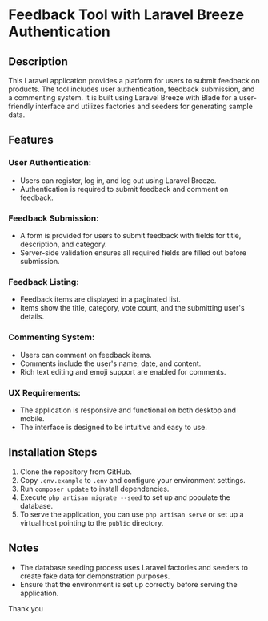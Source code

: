 # Feedback Tool with Laravel Breeze Authentication

## Description
This Laravel application provides a platform for users to submit feedback on products. The tool includes user authentication, feedback submission, and a commenting system. It is built using Laravel Breeze with Blade for a user-friendly interface and utilizes factories and seeders for generating sample data.

## Features

### User Authentication:
- Users can register, log in, and log out using Laravel Breeze.
- Authentication is required to submit feedback and comment on feedback.

### Feedback Submission:
- A form is provided for users to submit feedback with fields for title, description, and category.
- Server-side validation ensures all required fields are filled out before submission.

### Feedback Listing:
- Feedback items are displayed in a paginated list.
- Items show the title, category, vote count, and the submitting user's details.

### Commenting System:
- Users can comment on feedback items.
- Comments include the user's name, date, and content.
- Rich text editing and emoji support are enabled for comments.

### UX Requirements:
- The application is responsive and functional on both desktop and mobile.
- The interface is designed to be intuitive and easy to use.

## Installation Steps

1. Clone the repository from GitHub.
2. Copy `.env.example` to `.env` and configure your environment settings.
3. Run `composer update` to install dependencies.
4. Execute `php artisan migrate --seed` to set up and populate the database.
5. To serve the application, you can use `php artisan serve` or set up a virtual host pointing to the `public` directory.

## Notes
- The database seeding process uses Laravel factories and seeders to create fake data for demonstration purposes.
- Ensure that the environment is set up correctly before serving the application.

Thank you 
